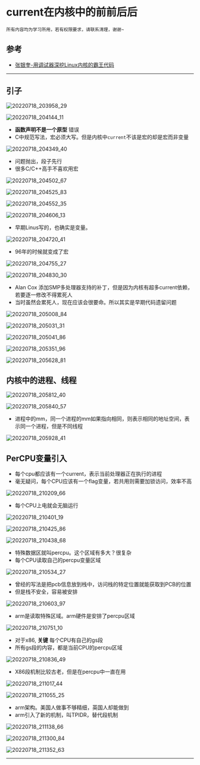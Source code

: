 # current在内核中的前前后后

```
所有内容均为学习所用，若有权限要求，请联系清理，谢谢~
```

## 参考

* [张银奎-用调试器深挖Linux内核的霸王代码](https://www.bilibili.com/video/BV1rf4y1f7kM)

---

## 引子

![20220718_203958_29](image/20220718_203958_29.png)

![20220718_204144_11](image/20220718_204144_11.png)


* **函数声明不是一个原型** 错误
* C中规范写法，宏必须大写。但是内核中```current```不该是宏的却是宏而非变量

![20220718_204349_40](image/20220718_204349_40.png)

* 问题抛出，段子先行
* 很多C/C++高手不喜欢用宏

![20220718_204502_67](image/20220718_204502_67.png)

![20220718_204525_83](image/20220718_204525_83.png)

![20220718_204552_35](image/20220718_204552_35.png)

![20220718_204606_13](image/20220718_204606_13.png)

* 早期Linus写的，也确实是变量。

![20220718_204720_41](image/20220718_204720_41.png)

* 96年的时候就变成了宏

![20220718_204755_27](image/20220718_204755_27.png)

![20220718_204830_30](image/20220718_204830_30.png)

* Alan Cox 添加SMP多处理器支持的补丁，但是因为内核有超多current依赖，若要逐一修改不得累死人
* 当时虽然会累死人，现在应该会很要命。所以其实是早期代码遗留问题

![20220718_205008_84](image/20220718_205008_84.png)

![20220718_205031_31](image/20220718_205031_31.png)

![20220718_205041_86](image/20220718_205041_86.png)

![20220718_205351_96](image/20220718_205351_96.png)

![20220718_205628_81](image/20220718_205628_81.png)

## 内核中的进程、线程

![20220718_205812_40](image/20220718_205812_40.png)

![20220718_205840_57](image/20220718_205840_57.png)

* 进程中的mm，同一个进程的mm如果指向相同，则表示相同的地址空间，表示同一个进程，但是不同线程

![20220718_205928_41](image/20220718_205928_41.png)

## PerCPU变量引入


* 每个cpu都应该有一个current，表示当前处理器正在执行的进程
* 毫无疑问，每个CPU应该有一个flag变量，若共用则需要加锁访问，效率不高

![20220718_210209_66](image/20220718_210209_66.png)

* 每个CPU上电就会无脑运行

![20220718_210401_19](image/20220718_210401_19.png)

![20220718_210425_86](image/20220718_210425_86.png)

![20220718_210438_68](image/20220718_210438_68.png)

* 特殊数据区就叫percpu。这个区域有多大？很复杂
* 每个CPU读取自己的percpu变量区域

![20220718_210534_27](image/20220718_210534_27.png)

* 曾经的写法是把pcb信息放到栈中，访问栈的特定位置就能获取到PCB的位置
* 但是栈不安全，容易被安排

![20220718_210603_97](image/20220718_210603_97.png)

* arm是读取特殊区域。arm硬件是安排了percpu区域

![20220718_210751_10](image/20220718_210751_10.png)

* 对于x86, **关键** 每个CPU有自己的gs段
* 所有gs段的内容，都是当前CPU的percpu区域

![20220718_210836_49](image/20220718_210836_49.png)

* X86段机制比较古老，但是在percpu中一直在用


![20220718_211017_44](image/20220718_211017_44.png)

![20220718_211055_25](image/20220718_211055_25.png)

* arm架构。美国人做事不够精细，英国人却能做到
* arm引入了新的机制，叫TPIDR，替代段机制

![20220718_211138_66](image/20220718_211138_66.png)

![20220718_211300_84](image/20220718_211300_84.png)


![20220718_211352_63](image/20220718_211352_63.png) 











---
